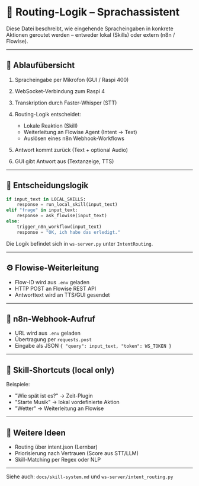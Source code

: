 # 🔀 Routing-Logik – Sprachassistent

Diese Datei beschreibt, wie eingehende Spracheingaben in konkrete Aktionen geroutet werden – entweder lokal (Skills) oder extern (n8n / Flowise).

---

## 🧭 Ablaufübersicht

1. Spracheingabe per Mikrofon (GUI / Raspi 400)
2. WebSocket-Verbindung zum Raspi 4
3. Transkription durch Faster-Whisper (STT)
4. Routing-Logik entscheidet:

   * Lokale Reaktion (Skill)
   * Weiterleitung an Flowise Agent (Intent → Text)
   * Auslösen eines n8n Webhook-Workflows
5. Antwort kommt zurück (Text + optional Audio)
6. GUI gibt Antwort aus (Textanzeige, TTS)

---

## 🧠 Entscheidungslogik

```python
if input_text in LOCAL_SKILLS:
    response = run_local_skill(input_text)
elif "frage" in input_text:
    response = ask_flowise(input_text)
else:
    trigger_n8n_workflow(input_text)
    response = "OK, ich habe das erledigt."
```

Die Logik befindet sich in `ws-server.py` unter `IntentRouting`.

---

## ⚙️ Flowise-Weiterleitung

* Flow-ID wird aus `.env` geladen
* HTTP POST an Flowise REST API
* Antworttext wird an TTS/GUI gesendet

---

## 🔁 n8n-Webhook-Aufruf

* URL wird aus `.env` geladen
* Übertragung per `requests.post`
* Eingabe als JSON `{ "query": input_text, "token": WS_TOKEN }`

---

## 🧪 Skill-Shortcuts (local only)

Beispiele:

* "Wie spät ist es?" → Zeit-Plugin
* "Starte Musik" → lokal vordefinierte Aktion
* "Wetter" → Weiterleitung an Flowise

---

## 📌 Weitere Ideen

* Routing über intent.json (Lernbar)
* Priorisierung nach Vertrauen (Score aus STT/LLM)
* Skill-Matching per Regex oder NLP

---

Siehe auch: `docs/skill-system.md` und `ws-server/intent_routing.py`
